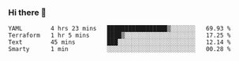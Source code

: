 ### Hi there 👋


<!--START_SECTION:waka-->
```text
YAML        4 hrs 23 mins   █████████████████▒░░░░░░░   69.93 % 
Terraform   1 hr 5 mins     ████▒░░░░░░░░░░░░░░░░░░░░   17.25 % 
Text        45 mins         ███░░░░░░░░░░░░░░░░░░░░░░   12.14 % 
Smarty      1 min           ░░░░░░░░░░░░░░░░░░░░░░░░░   00.28 % 
```
<!--END_SECTION:waka-->

<!--
**ssrahul96/ssrahul96** is a ✨ _special_ ✨ repository because its `README.md` (this file) appears on your GitHub profile.

Here are some ideas to get you started:

- 🔭 I’m currently working on ...
- 🌱 I’m currently learning ...
- 👯 I’m looking to collaborate on ...
- 🤔 I’m looking for help with ...
- 💬 Ask me about ...
- 📫 How to reach me: ...
- 😄 Pronouns: ...
- ⚡ Fun fact: ...
-->
